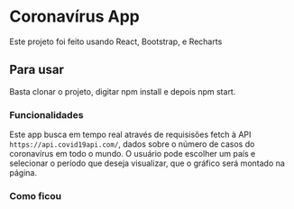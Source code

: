 # Coronavírus App

Este projeto foi feito usando React, Bootstrap, e Recharts

## Para usar

Basta clonar o projeto, digitar npm install e depois npm start.

### Funcionalidades

Este app busca em tempo real através de requisisões fetch à API `https://api.covid19api.com/`, dados sobre o número de casos do coronavírus em todo o mundo.
O usuário pode escolher um país e selecionar o período que deseja visualizar, que o gráfico será montado na página.

### Como ficou

